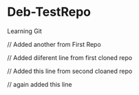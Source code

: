 # Deb-TestRepo
Learning Git

// Added another from First Repo

// Added diiferent line from first cloned repo

// Added this line from second cloaned repo

// again added this line
